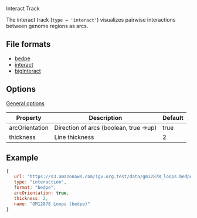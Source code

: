 <p class="page-title">Interact Track</p>

The interact track (`type = 'interact'`) visualizes pairwise interactions between genome regions as arcs.

## File formats

* [bedpe](https://bedtools.readthedocs.io/en/latest/content/general-usage.html)
* [interact](https://genome.ucsc.edu/goldenPath/help/interact.html) 
* [bigInteract](https://genome.ucsc.edu/goldenPath/help/interact.html)

## Options

[General options](Tracks.md#options-for-all-track-types)

Property  | Description | Default
------ | ------- | ------------
arcOrientation | Direction of arcs (boolean, true ->up) | true
thickness | Line thickness | 2


## Example

```javascript
{
   url: "https://s3.amazonaws.com/igv.org.test/data/gm12878_loops.bedpe.gz",
   type: "interaction",
   format: "bedpe",
   arcOrientation: true,
   thickness: 2,     
   name: "GM12878 Loops (bedpe)"
}
```
